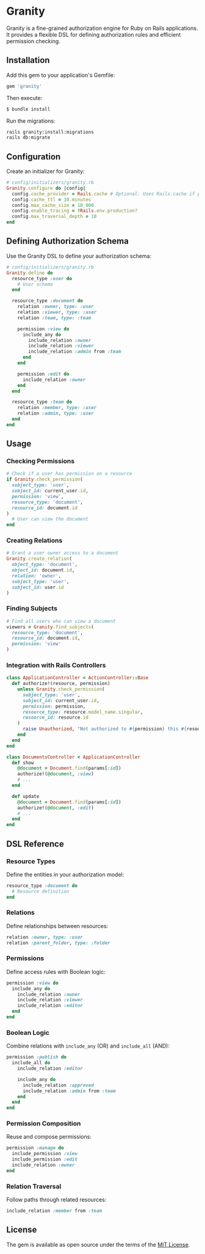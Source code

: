 # Granity

Granity is a fine-grained authorization engine for Ruby on Rails applications. It provides a flexible DSL for defining authorization rules and efficient permission checking.

## Installation

Add this gem to your application's Gemfile:

```ruby
gem 'granity'
```

Then execute:

```bash
$ bundle install
```

Run the migrations:

```bash
rails granity:install:migrations
rails db:migrate
```

## Configuration

Create an initializer for Granity:

```ruby
# config/initializers/granity.rb
Granity.configure do |config|
  config.cache_provider = Rails.cache # Optional: Uses Rails.cache if provided
  config.cache_ttl = 10.minutes
  config.max_cache_size = 10_000
  config.enable_tracing = !Rails.env.production?
  config.max_traversal_depth = 10
end
```

## Defining Authorization Schema

Use the Granity DSL to define your authorization schema:

```ruby
# config/initializers/granity.rb
Granity.define do
  resource_type :user do
    # User schema
  end

  resource_type :document do
    relation :owner, type: :user
    relation :viewer, type: :user
    relation :team, type: :team

    permission :view do
      include_any do
        include_relation :owner
        include_relation :viewer
        include_relation :admin from :team
      end
    end

    permission :edit do
      include_relation :owner
    end
  end

  resource_type :team do
    relation :member, type: :user
    relation :admin, type: :user
  end
end
```

## Usage

### Checking Permissions

```ruby
# Check if a user has permission on a resource
if Granity.check_permission(
  subject_type: 'user',
  subject_id: current_user.id,
  permission: 'view',
  resource_type: 'document',
  resource_id: document.id
)
  # User can view the document
end
```

### Creating Relations

```ruby
# Grant a user owner access to a document
Granity.create_relation(
  object_type: 'document',
  object_id: document.id,
  relation: 'owner',
  subject_type: 'user',
  subject_id: user.id
)
```

### Finding Subjects

```ruby
# Find all users who can view a document
viewers = Granity.find_subjects(
  resource_type: 'document',
  resource_id: document.id,
  permission: 'view'
)
```

### Integration with Rails Controllers

```ruby
class ApplicationController < ActionController::Base
  def authorize!(resource, permission)
    unless Granity.check_permission(
      subject_type: 'user',
      subject_id: current_user.id,
      permission: permission,
      resource_type: resource.model_name.singular,
      resource_id: resource.id
    )
      raise Unauthorized, "Not authorized to #{permission} this #{resource.model_name.human}"
    end
  end
end

class DocumentsController < ApplicationController
  def show
    @document = Document.find(params[:id])
    authorize!(@document, :view)
    # ...
  end

  def update
    @document = Document.find(params[:id])
    authorize!(@document, :edit)
    # ...
  end
end
```

## DSL Reference

### Resource Types

Define the entities in your authorization model:

```ruby
resource_type :document do
  # Resource definition
end
```

### Relations

Define relationships between resources:

```ruby
relation :owner, type: :user
relation :parent_folder, type: :folder
```

### Permissions

Define access rules with Boolean logic:

```ruby
permission :view do
  include_any do
    include_relation :owner
    include_relation :viewer
    include_relation :editor
  end
end
```

### Boolean Logic

Combine relations with `include_any` (OR) and `include_all` (AND):

```ruby
permission :publish do
  include_all do
    include_relation :editor

    include_any do
      include_relation :approved
      include_relation :admin from :team
    end
  end
end
```

### Permission Composition

Reuse and compose permissions:

```ruby
permission :manage do
  include_permission :view
  include_permission :edit
  include_relation :owner
end
```

### Relation Traversal

Follow paths through related resources:

```ruby
include_relation :member from :team
```

## License

The gem is available as open source under the terms of the [MIT License](https://opensource.org/licenses/MIT).
